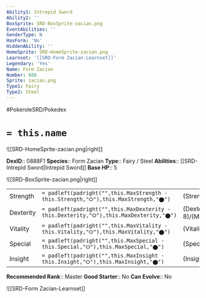 ```yaml
---
Ability1: Intrepid Sword
Ability2: ''
BoxSprite: SRD-BoxSprite-zacian.png
EventAbilities: ''
GenderType: N
HasForm: 'No'
HiddenAbility: ''
HomeSprite: SRD-HomeSprite-zacian.png
Learnset: '[[SRD-Form Zacian-Learnset]]'
Legendary: 'Yes'
Name: Form Zacian
Number: 888
Sprite: zacian.png
Type1: Fairy
Type2: Steel
---
```


#PokeroleSRD/Pokedex

# `= this.name`

![[SRD-HomeSprite-zacian.png|right]]

**DexID**:: 0888F1
**Species**:: Form Zacian
**Type**:: Fairy / Steel
**Abilities**:: [[SRD-Intrepid Sword|Intrepid Sword]]
**Base HP**:: 5

![[SRD-BoxSprite-zacian.png|right]]

|           |                                                                                        |                                          |
| --------- | -------------------------------------------------------------------------------------- | ---------------------------------------- |
| Strength  | `= padleft(padright("",this.MaxStrength - this.Strength,"⭘"),this.MaxStrength,"⬤")`    | (Strength::9)/(MaxStrength::9)   |
| Dexterity | `= padleft(padright("",this.MaxDexterity - this.Dexterity,"⭘"),this.MaxDexterity,"⬤")` | (Dexterity:: 8)/(MaxDexterity::8) |
| Vitality  | `= padleft(padright("",this.MaxVitality - this.Vitality,"⭘"),this.MaxVitality,"⬤")`    | (Vitality::6)/(MaxVitality::6)   |
| Special   | `= padleft(padright("",this.MaxSpecial - this.Special,"⭘"),this.MaxSpecial,"⬤")`       | (Special::5)/(MaxSpecial::5)     |
| Insight   | `= padleft(padright("",this.MaxInsight - this.Insight,"⭘"),this.MaxInsight,"⬤")`       | (Insight::6)/(MaxInsight::6)     |

**Recommended Rank**:: Master
**Good Starter**:: No
**Can Evolve**:: No

![[SRD-Form Zacian-Learnset]]